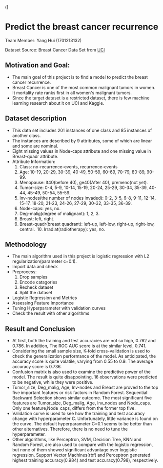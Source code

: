 (] 
# Predict the breast cancer recurrence
  Team Member: Yang Hui (1701213132)

  Dataset Source: Breast Cancer Data Set from [UCI](https://archive.ics.uci.edu/ml/datasets/Breast+Cancer)
## Motivation and Goal: 
- The main goal of this project is to find a model to predict the breast cancer recurrence.
- Breast Cancer is one of the most common malignant tumors in women.  It mortality rate ranks first in all women's malignant tumors.
- Since the target dataset is a restricted dataset, there is few machine learning research about it on UCI and Kaggle.

## Dataset description

- This data set includes 201 instances of one class and 85 instances of another class. 
- The instances are described by 9 attributes, some of which are linear and some are nominal. 
- Eight missing values in Node-caps attribute and one missing value in Breast-quadr attribute.
- Attribute Information:
  1. Class: no-recurrence-events, recurrence-events 
  2. Age: 10-19, 20-29, 30-39, 40-49, 50-59, 60-69, 70-79, 80-89, 90-99. 
  3. Menopause: lt40(before 40), ge40(After 40), premeno(not yet). 
  4. Tumor-size: 0-4, 5-9, 10-14, 15-19, 20-24, 25-29, 30-34, 35-39, 40-44, 45-49, 50-54, 55-59. 
  5. Inv-nodes(the number of nodes invaded): 0-2, 3-5, 6-8, 9-11, 12-14, 15-17, 18-20, 21-23, 24-26, 27-29, 30-32, 33-35, 36-39. 
  6. Node-caps: yes, no. 
  7. Deg-malig(degree of malignant): 1, 2, 3. 
  8. Breast: left, right. 
  9. Breast-quadr(breast quadrant): left-up, left-low, right-up,	right-low, central. 
  10. Irradiat(radiotherapy):	yes, no.

## Methodology
- The main algorithm used in this project is logistic regression with L2 regularization(parameter c=0.1).
- Import data and check
- Preprocess:
  1. Drop samples
  2. Encode catagories
  3. Recheck dataset
  4. Split the dataset
- Logistic Regression and Metrics
- Assessing Feature Importance
- Tuning Hyperparameter with validation curves
- Check the result with other algorithms

## Result and Conclusion
- At first, both the training and test accuracies are not so high, 0.762 and 0.786.  In addition, The ROC AUC score is at the similar level, 0.741. 
- Considering the small sample size, K-fold cross-validation is used to check the generalization performance of the model.  As anticipated, the accuracy score is quite volatile, varying from 0.55 to 0.9. The average accuracy score is 0.736. 
- Confusion matrix is also used to examine the predictive power of the model.  The result is quite disappointing.  16 observations were predicted to be negative, while they were positive.
- Tumor_size, Deg_malig, Age, Inv-nodes and Breast are proved to the top five important features or risk factors in Random Forest. Sequential Backward Selection shows similar outcome. The most significant five features are Tumor_size, Deg_malig, Age, Inv_nodes and Node_caps.  Only one feature,Node_caps, differs from the former top five.
- Validation curve is used to see how the training and test accuracy change with hyperparameter C.  Unfortunately, little variance is found on the curve.  The default hyperparameter C=0.1 seems to be better than other alternatives.  Therefore, there is no need to tune the hyperparameter.
- Other algorithms, like Perceptron, SVM, Decision Tree, KNN and Random Forest, are also used to compare with the logistic regression, but none of them showed significant advantage over loggistic regression. Support Vector Machines(rbf) and Perceptron generated highest training accuracy(0.984) and test accuracy(0.798), respectively.  
